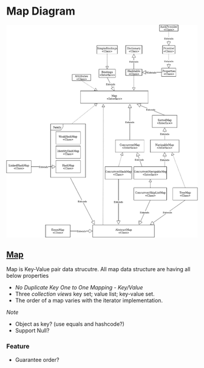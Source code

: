 
# Map Diagram  
![Map Diagram](https://github.com/HUAZHEYINy/DataStructureHierachy/blob/master/Map/map.png)  

## [Map](https://docs.oracle.com/javase/8/docs/api/java/util/Map.html) 
Map is Key-Value pair data strucutre. All map data structure are having all below properties  
* *No Duplicate Key* *One to One Mapping - Key/Value* 
* Three *collection views* key set; value list; key-value set.  
* The order of a map varies with the iterator implementation.   
  
*Note*  
* Object as key? (use equals and hashcode?)  
* Support Null? 

### Feature  
* Guarantee order?
